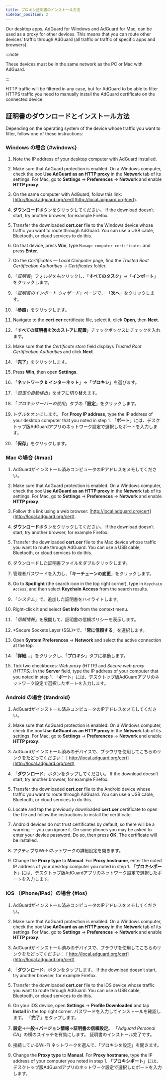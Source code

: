 ```yaml
---
title: プロキシ証明書のインストール方法
sidebar_position: 2
---
```


Our desktop apps, AdGuard for Windows and AdGuard for Mac, can be used as a proxy for other devices. This means that you can route other devices’ traffic through AdGuard (all traffic or traffic of specific apps and browsers).

:::note

These devices must be in the same network as the PC or Mac with AdGuard.

:::

HTTP traffic will be filtered in any case, but for AdGuard to be able to filter HTTPS traffic you need to manually install the AdGuard certificate on the connected device.

## 証明書のダウンロードとインストール方法

Depending on the operating system of the device whose traffic you want to filter, follow one of these instructions:

### Windows の場合 {#windows}

1. Note the IP address of your desktop computer with AdGuard installed.

1. Make sure that AdGuard protection is enabled. On a Windows computer, check the box **Use AdGuard as an HTTP proxy** in the **Network** tab of its settings. For Mac, go to **Settings** → **Preferences** → **Network** and enable **HTTP proxy**.

1. On the same computer with AdGuard, follow this link: [http://local.adguard.org/cert](http://local.adguard.org/cert).

1. **ダウンロード**ボタンをクリックしてください。 If the download doesn’t start, try another browser, for example Firefox.

1. Transfer the downloaded **cert.cer** file to the Windows device whose traffic you want to route through AdGuard. You can use a USB cable, Bluetooth, or cloud services to do this.

1. On that device, press **Win**, type `Manage computer certificates` and press **Enter**.

1. On the *Certificates — Local Computer* page, find the *Trusted Root Certification Authorities* → *Certificates* folder.

1. 「*証明書*」フォルダを右クリックし、「**すべてのタスク**」→「**インポート**」をクリックします。

1. 「*証明書のインポート ウィザード*」ページで、 「**次へ**」をクリックします。

1. 「**参照**」をクリックします。

1. Navigate to the **cert.cer** certificate file, select it, click **Open**, then **Next**.

1. 「**すべての証明書を次のストアに配置**」チェックボックスにチェックを入れます。

1. Make sure that the *Certificate store* field displays *Trusted Root Certification Authorities* and click **Next**.

1. 「**完了**」をクリックします。

1. Press **Win**, then open **Settings**.

1. 「**ネットワーク & インターネット**」→「**プロキシ**」を選びます。

1. 「*設定の自動検出*」をオフに切り替えます。

1. 「*プロキシサーバーの使用*」タブの「**設定**」をクリックします。

1. トグルをオンにします。 For **Proxy IP address**, type the IP address of your desktop computer that you noted in step 1. 「**ポート**」には、デスクトップ版AdGuardアプリのネットワーク設定で選択したポートを入力します。

1. 「**保存**」をクリックします。

### Mac の場合 {#mac}

1. AdGuardがインストール済みコンピュータのIPアドレスをメモしてください。

1. Make sure that AdGuard protection is enabled. On a Windows computer, check the box **Use AdGuard as an HTTP proxy** in the **Network** tab of its settings. For Mac, go to **Settings** → **Preferences** → **Network** and enable **HTTP proxy**.

1. Follow this link using a web browser: [http://local.adguard.org/cert](http://local.adguard.org/cert).

1. **ダウンロード**ボタンをクリックしてください。 If the download doesn’t start, try another browser, for example Firefox.

1. Transfer the downloaded **cert.cer** file to the Mac device whose traffic you want to route through AdGuard. You can use a USB cable, Bluetooth, or cloud services to do this.

1. ダウンロードした証明書ファイルをダブルクリックします。

1. 管理者パスワードを入力し、「**キーチェーンの変更**」をクリックします。

1. Go to **Spotlight** (the search icon in the top right corner), type in `Keychain Access`, and then select **Keychain Access** from the search results.

1. 「*システム*」で、追加した証明書をハイライトします。

1. Right-click it and select **Get Info** from the context menu.

1. 「*信頼情報*」を展開して、証明書の信頼ポリシーを表示します。

1. *Secure Sockets Layer (SSL)*で、「**常に信頼する**」を選択します。

1. Open **System Preferences** → **Network** and select the active connection at the top.

1. 「**詳細...**」をクリックし、「**プロキシ**」タブに移動します。

1. Tick two checkboxes: *Web proxy (HTTP)* and *Secure web proxy (HTTPS)*. In the **Server** field, type the IP address of your computer that you noted in step 1. 「**ポート**」には、デスクトップ版AdGuardアプリのネットワーク設定で選択したポートを入力します。

### Android の場合 {#android}

1. AdGuardがインストール済みコンピュータのIPアドレスをメモしてください。

1. Make sure that AdGuard protection is enabled. On a Windows computer, check the box **Use AdGuard as an HTTP proxy** in the **Network** tab of its settings. For Mac, go to **Settings** → **Preferences** → **Network** and enable **HTTP proxy**.

1. AdGuardがインストール済みのデバイスで、ブラウザを使用してこちらのリンクをたどってください： [ http://local.adguard.org/cert](http://local.adguard.org/cert)

1. 「**ダウンロード**」ボタンをタップしてください。 If the download doesn’t start, try another browser, for example Firefox.

1. Transfer the downloaded **cert.cer** file to the Android device whose traffic you want to route through AdGuard. You can use a USB cable, Bluetooth, or cloud services to do this.

1. Locate and tap the previously downloaded **cert.cer** certificate to open the file and follow the instructions to install the certificate.

1. Android devices do not trust certificates by default, so there will be a warning — you can ignore it. On some phones you may be asked to enter your device password. Do so, then press **OK**. The certificate will be installed.

1. アクティブなWi-Fiネットワークの詳細設定を開きます。

1. Change the **Proxy type** to **Manual**. For **Proxy hostname**, enter the noted IP address of your desktop computer you noted in step 1. 「**プロキシポート**」には、デスクトップ版AdGuardアプリのネットワーク設定で選択したポートを入力します。

### iOS （iPhone/iPad）の場合 {#ios}

1. AdGuardがインストール済みコンピュータのIPアドレスをメモしてください。

1. Make sure that AdGuard protection is enabled. On a Windows computer, check the box **Use AdGuard as an HTTP proxy** in the **Network** tab of its settings. For Mac, go to **Settings** → **Preferences** → **Network** and enable **HTTP proxy**.

1. AdGuardがインストール済みのデバイスで、ブラウザを使用してこちらのリンクをたどってください： [ http://local.adguard.org/cert](http://local.adguard.org/cert)

1. 「**ダウンロード**」ボタンをタップします。 If the download doesn’t start, try another browser, for example Firefox.

1. Transfer the downloaded **cert.cer** file to the iOS device whose traffic you want to route through AdGuard. You can use a USB cable, Bluetooth, or cloud services to do this.

1. On your iOS device, open **Settings** → **Profile Downloaded** and tap **Install** in the top right corner. パスワードを入力してインストールを確認します。 「**完了**」をタップします。

1. **設定**→**一般**→**バージョン情報**→**証明書の信頼設定**。 「*Adguard Personal CA*」の横のスイッチを有効にします。 証明書のインストール完了です。

1. 接続しているWi-Fi ネットワークを選んで、「プロキシを設定」を開きます。

1. Change the **Proxy type** to **Manual**. For **Proxy hostname**, type the IP address of your computer you noted in step 1. 「**プロキシポート**」には、デスクトップ版AdGuardアプリのネットワーク設定で選択したポートを入力します。
